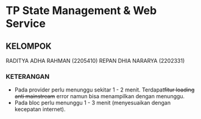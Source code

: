 # TP State Management & Web Service

## KELOMPOK
RADITYA ADHA RAHMAN (2205410)
REPAN DHIA NARARYA (2202331)

### KETERANGAN
- Pada provider perlu menunggu sekitar 1 - 2 menit. Terdapat~~fitur loading anti mainstream~~ error namun bisa menampilkan dengan menunggu.
- Pada bloc perlu menunggu 1 - 3 menit (menyesuaikan dengan kecepatan internet).
